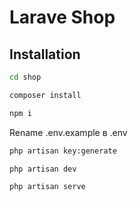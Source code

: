 # Larave Shop
 
## Installation

```sh
cd shop

composer install

npm i
```
Rename .env.example в .env 

```sh
php artisan key:generate

php artisan dev

php artisan serve
```